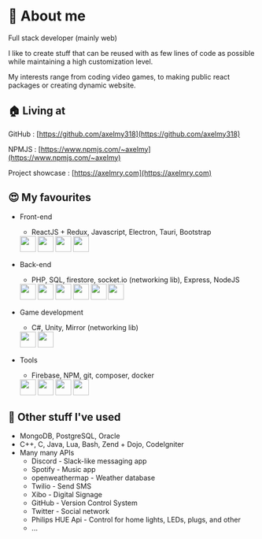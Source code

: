 # 👋 About me 
Full stack developer (mainly web)

I like to create stuff that can be reused with as few lines of code as possible while maintaining a high customization level.

My interests range from coding video games, to making public react packages or creating dynamic website.

## 🏠 Living at 
GitHub : [https://github.com/axelmy318](https://github.com/axelmy318)

NPMJS : [https://www.npmjs.com/~axelmy](https://www.npmjs.com/~axelmy)

Project showcase : [https://axelmry.com](https://axelmry.com)

## 😍 My favourites 
 - Front-end
   - ReactJS + Redux, Javascript, Electron, Tauri, Bootstrap
   
    <img src="https://cdn.jsdelivr.net/gh/devicons/devicon/icons/react/react-original.svg" width='32px' />
    <img src="https://cdn.jsdelivr.net/gh/devicons/devicon/icons/redux/redux-original.svg" width='32px' />
    <img src="https://cdn.jsdelivr.net/gh/devicons/devicon/icons/electron/electron-original.svg" width='32px' />
    <img src="https://cdn.jsdelivr.net/gh/devicons/devicon/icons/bootstrap/bootstrap-original.svg" width='32px' />
    
 - Back-end
   - PHP, SQL, firestore, socket.io (networking lib), Express, NodeJS
   
   <img src="https://cdn.jsdelivr.net/gh/devicons/devicon/icons/php/php-plain.svg"  width='32px'/>
   <img src="https://cdn.jsdelivr.net/gh/devicons/devicon/icons/mysql/mysql-original.svg"  width='32px' />    
   <img src="https://cdn.jsdelivr.net/gh/devicons/devicon/icons/firebase/firebase-plain.svg"  width='32px' />
   <img src="https://cdn.jsdelivr.net/gh/devicons/devicon/icons/socketio/socketio-original.svg"  width='32px' />
   <img src="https://cdn.jsdelivr.net/gh/devicons/devicon/icons/express/express-original.svg"  width='32px' />
   <img src="https://cdn.jsdelivr.net/gh/devicons/devicon/icons/nodejs/nodejs-original.svg" width='32px' />
          
 - Game development
   - C#, Unity, Mirror (networking lib)
   
   <img src="https://cdn.jsdelivr.net/gh/devicons/devicon/icons/csharp/csharp-original.svg" width='32px' />
   <img src="https://cdn.jsdelivr.net/gh/devicons/devicon/icons/unity/unity-original.svg" width='32px' />
          
 - Tools
   - Firebase, NPM, git, composer, docker
   
   <img src="https://cdn.jsdelivr.net/gh/devicons/devicon/icons/firebase/firebase-plain.svg"  width='32px' />
   <img src="https://cdn.jsdelivr.net/gh/devicons/devicon/icons/npm/npm-original-wordmark.svg"  width='32px' />
   <img src="https://cdn.jsdelivr.net/gh/devicons/devicon/icons/git/git-original.svg"  width='32px' />
   <img src="https://cdn.jsdelivr.net/gh/devicons/devicon/icons/docker/docker-original.svg"  width='32px' />
          
          

## 👀 Other stuff I've used 
 - MongoDB, PostgreSQL, Oracle
 - C++, C, Java, Lua, Bash, Zend + Dojo, CodeIgniter
 - Many many APIs 
   - Discord - Slack-like messaging app
   - Spotify - Music app
   - openweathermap - Weather database
   - Twilio - Send SMS
   - Xibo - Digital Signage
   - GitHub - Version Control System
   - Twitter - Social network
   - Philips HUE Api - Control for home lights, LEDs, plugs, and other
   - ...
